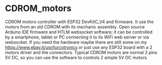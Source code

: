 # CDROM_motors
CDROM motors controller with ESP32 DevKitC_V4 and firmware. 
It use the motors from an old CDROM with its mechanic assembly.
Open source Arduino IDE firmware and HTLM websocket software;
it can be controlled by a smartphone, tablet or PC connecting it to its WiFi web server or via websocket.
If you need the hardware maybe there are still some on my https://www.ebay.it/usr/turcotronics or just use any ESP32 board with a 2 motors driver and the connectors.
Typical CDROM motors are normal 2 pins 5V DC, so you can use the software to controls 2 simple 5V DC motors.
